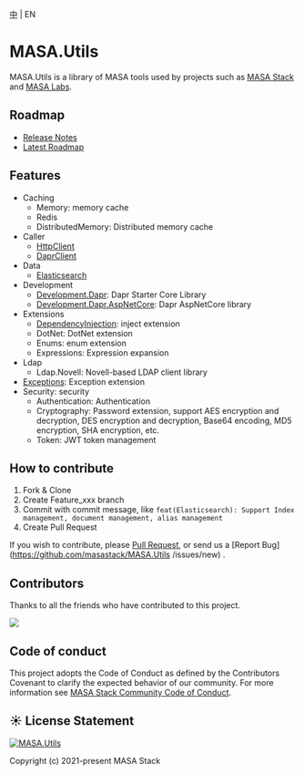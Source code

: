 [中](README.zh-CN.md) | EN

# MASA.Utils

MASA.Utils is a library of MASA tools used by projects such as [MASA Stack](https://github.com/masastack) and [MASA Labs](https://github.com/masalabs).



## Roadmap
* [Release Notes](https://github.com/masastack/MASA.Utils/releases)
* [Latest Roadmap](https://github.com/masastack/MASA.Utils/issues/41)



## Features
* Caching
  * Memory: memory cache
  * Redis
  * DistributedMemory: Distributed memory cache
* Caller
  * [HttpClient](./src/Caller/Masa.Utils.Caller.HttpClient/README.md)
  * [DaprClient](./src/Caller/Masa.Utils.Caller.DaprClient/README.md)
* Data
  * [Elasticsearch](./src/Data/Masa.Utils.Data.Elasticsearch/README.md)
* Development
  * [Development.Dapr](./src/Development/Masa.Utils.Development.Dapr/README.md): Dapr Starter Core Library
  * [Development.Dapr.AspNetCore](./src/Development/Masa.Utils.Development.Dapr.AspNetCore/README.md): Dapr AspNetCore library
* Extensions
  * [DependencyInjection](./src/Extensions/Masa.Utils.Extensions.DependencyInjection/README.md): inject extension
  * DotNet: DotNet extension
  * Enums: enum extension
  * Expressions: Expression expansion
* Ldap
  * Ldap.Novell: Novell-based LDAP client library
* [Exceptions](https://github.com/masastack/MASA.Utils/blob/main/src/Masa.Utils.Exceptions/README.md): Exception extension
* Security: security
  * Authentication: Authentication
  * Cryptography: Password extension, support AES encryption and decryption, DES encryption and decryption, Base64 encoding, MD5 encryption, SHA encryption, etc.
  * Token: JWT token management



## How to contribute

1. Fork & Clone
2. Create Feature_xxx branch
3. Commit with commit message, like `feat(Elasticsearch): Support Index management, document management, alias management`
4. Create Pull Request

If you wish to contribute, please [Pull Request](https://github.com/masastack/MASA.Utils/pulls), or send us a [Report Bug](https://github.com/masastack/MASA.Utils /issues/new) .



## Contributors

Thanks to all the friends who have contributed to this project.

<a href="https://github.com/masastack/MASA.Utils/graphs/contributors">
    <img src="https://contrib.rocks/image?repo=masastack/MASA.Utils" />
</a>



## Code of conduct

This project adopts the Code of Conduct as defined by the Contributors Covenant to clarify the expected behavior of our community. For more information see [MASA Stack Community Code of Conduct](https://github.com/masastack/community/blob/main/CODE-OF-CONDUCT.md).



## ☀️ License Statement

[![MASA.Utils](https://img.shields.io/badge/License-MIT-blue?style=flat-square)](/LICENSE.txt)

Copyright (c) 2021-present MASA Stack